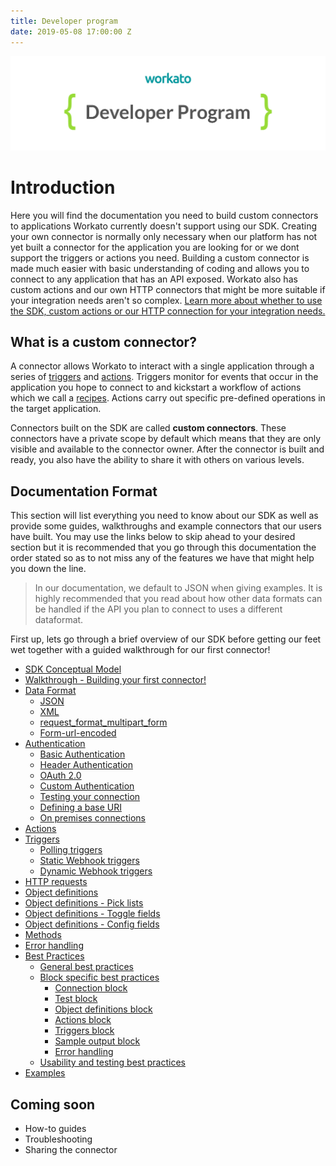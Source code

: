 ```yaml
---
title: Developer program
date: 2019-05-08 17:00:00 Z
---
```


[![Workato](/assets/images/workato_developer_program.png)](https://www.workato.com)

# Introduction
Here you will find the documentation you need to build custom connectors to applications Workato currently doesn't support using our SDK. Creating your own connector is normally only necessary when our platform has not yet built a connector for the application you are looking for or we dont support the triggers or actions you need. Building a custom connector is made much easier with basic understanding of coding and allows you to connect to any application that has an API exposed. Workato also has custom actions and our own HTTP connectors that might be more suitable if your integration needs aren't so complex. [Learn more about whether to use the SDK, custom actions or our HTTP connection for your integration needs.](/developing-connectors.md)

## What is a custom connector?
A connector allows Workato to interact with a single application through a series of [triggers](/recipes/triggers.md) and [actions](/recipes/actions.md). Triggers monitor for events that occur in the application you hope to connect to and kickstart a workflow of actions which we call a [recipes](/workato-concepts.md#recipes). Actions carry out specific pre-defined operations in the target application.

Connectors built on the SDK are called **custom connectors**. These connectors have a private scope by default which means that they are only visible and available to the connector owner. After the connector is built and ready, you also have the ability to share it with others on various levels.

## Documentation Format
This section will list everything you need to know about our SDK as well as provide some guides, walkthroughs and example connectors that our users have built. You may use the links below to skip ahead to your desired section but it is recommended that you go through this documentation the order stated so as to not miss any of the features we have that might help you down the line.

> In our documentation, we default to JSON when giving examples. It is highly recommended that you read about how other data formats can be handled if the API you plan to connect to uses a different dataformat.

First up, lets go through a brief overview of our SDK before getting our feet wet together with a guided walkthrough for our first connector!

* [SDK Conceptual Model](/developing-connectors/sdk/SDK-conceptual-model.md)
* [Walkthrough - Building your first connector!](/developing-connectors/sdk/walk-through.md)
* [Data Format](/developing-connectors/sdk/data-format.md)
  * [JSON](/developing-connectors/sdk/data-format/json-format.md)
  * [XML](/developing-connectors/sdk/data-format/xml-format.md)
  * [request_format_multipart_form](/developing-connectors/sdk/data-format/request_format_multipart_form.md)
  * [Form-url-encoded](/developing-connectors/sdk/data-format/form-url-encoded.md)
* [Authentication](/developing-connectors/sdk/authentication.md)
  * [Basic Authentication](/developing-connectors/sdk/authentication/basic-authentication.md)
  * [Header Authentication](/developing-connectors/sdk/authentication/header-authentication.md)
  * [OAuth 2.0](/developing-connectors/sdk/authentication/oauth2-authentication.md)
  * [Custom Authentication](/developing-connectors/sdk/authentication/custom-authentication.md)
  * [Testing your connection](/developing-connectors/sdk/authentication/test.md)
  * [Defining a base URI](/developing-connectors/sdk/authentication/base_uri.md)  
  * [On premises connections](/developing-connectors/sdk/authentication/secure_connection.md)
* [Actions](/developing-connectors/sdk/action.md)
* [Triggers](/developing-connectors/sdk/trigger.md)
  * [Polling triggers](/developing-connectors/sdk/trigger/poll-trigger.md)
  * [Static Webhook triggers](/developing-connectors/sdk/trigger/static-webhook-trigger.md)
  * [Dynamic Webhook triggers](/developing-connectors/sdk/trigger/webhook-trigger.md)  
* [HTTP requests](/developing-connectors/sdk/http-requests-and-response-handling.md)
* [Object definitions](/developing-connectors/sdk/object-definition.md)
* [Object definitions - Pick lists](/developing-connectors/sdk/pick-list.md)
* [Object definitions - Toggle fields](/developing-connectors/sdk/toggle-fields.md)
* [Object definitions - Config fields](/developing-connectors/sdk/config-fields.md)
* [Methods](/developing-connectors/sdk/methods.md)
* [Error handling](/developing-connectors/sdk/error-handling.md)
* [Best Practices](/developing-connectors/sdk/best-practices.md)
  * [General best practices](/developing-connectors/sdk/best-practices.md#general-best-practices)
  * [Block specific best practices](/developing-connectors/sdk/best-practices.md#block-specific-best-practices)
      * [Connection block](/developing-connectors/sdk/best-practices.md#connection-block)
      * [Test block](/developing-connectors/sdk/best-practices.md#test-block)
      * [Object definitions block](/developing-connectors/sdk/best-practices.md#object-defintions-block)
      * [Actions block](/developing-connectors/sdk/best-practices.md#actions-block)
      * [Triggers block](/developing-connectors/sdk/best-practices.md#triggers-block)
      * [Sample output block](/developing-connectors/sdk/best-practices.md#sample-output-block)
      * [Error handling](/developing-connectors/sdk/best-practices.md#error-handling)
  * [Usability and testing best practices](/developing-connectors/sdk/best-practices.md#usability-and-testing-best-practices)  
* [Examples](developing-connectors/sdk/examples.md)

## Coming soon
* How-to guides
* Troubleshooting
* Sharing the connector
